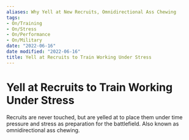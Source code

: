 ```yaml
---
aliases: Why Yell at New Recruits, Omnidirectional Ass Chewing
tags:
- On/Training
- On/Stress
- On/Performance
- On/Military
date: "2022-06-16"
date modified: "2022-06-16"
title: Yell at Recruits to Train Working Under Stress
---
```


# Yell at Recruits to Train Working Under Stress
Recruits are never touched, but are yelled at to place them under time pressure and stress as preparation for the battlefield. Also known as omnidirectional ass chewing.
